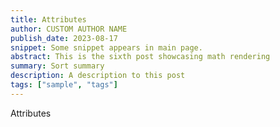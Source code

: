 ```yaml
---
title: Attributes
author: CUSTOM AUTHOR NAME
publish_date: 2023-08-17
snippet: Some snippet appears in main page.
abstract: This is the sixth post showcasing math rendering
summary: Sort summary
description: A description to this post
tags: ["sample", "tags"]
---
```


Attributes
